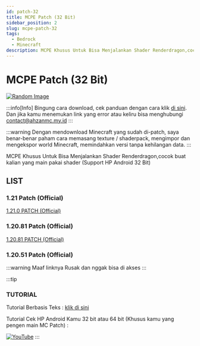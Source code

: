 ```yaml
---
id: patch-32
title: MCPE Patch (32 Bit)
sidebar_position: 2
slug: mcpe-patch-32
tags:
  - Bedrock
  - Minecraft
description: MCPE Khusus Untuk Bisa Menjalankan Shader Renderdragon,cocok buat kalian yang main pakai shader (Support HP Android 32 Bit)
---
```


# MCPE Patch (32 Bit)

[![Random Image](https://imapi.ingfomenkrep.my.id/random-image-url)](https://imapi.ingfomenkrep.my.id/random-link)

:::info[Info]
Bingung cara download, cek panduan dengan cara klik [di sini](#tutorial). Dan jika kamu menemukan link yang error atau keliru bisa menghubungi contact@ahzanmc.my.id
:::

:::warning
Dengan mendownload Minecraft yang sudah di-patch, saya benar-benar paham cara memasang texture / shaderpack, mengimpor dan mengekspor world Minecraft, memindahkan versi tanpa kehilangan data.
:::

MCPE Khusus Untuk Bisa Menjalankan Shader Renderdragon,cocok buat kalian yang main pakai shader (Support HP Android 32 Bit)

## LIST

### 1.21 Patch (Official)

[1.21.0 PATCH (Official)](https://www.mediafire.com/file/uz5cklcq88upm32/1.21.0.03_arm32_Draco_Patched.apk/file?dkey=u8z0pnaey38&r=1884)

### 1.20.81 Patch (Official)

[1.20.81 PATCH (Official)](https://www.mediafire.com/file/xwxg5ojt7h1joif/1.20.81.01_Patched_%252832_Bit%2529_%257E_BibingUhuyy.apk/file)

### 1.20.51 Patch (Official)

:::warning
Maaf linknya Rusak dan nggak bisa di akses 
:::

:::tip
### TUTORIAL

Tutorial Berbasis Teks : [klik di sini](/docs/afdmc/tutorial-fitur-afdmc/panduan-afdmc#tutorial)

Tutorial Cek HP Android Kamu 32 bit atau 64 bit (Khusus kamu yang pengen main MC Patch) :

[![YouTube](http://i.ytimg.com/vi/77vtLKenPlY/hqdefault.jpg)](https://www.youtube.com/watch?v=77vtLKenPlY)
:::
